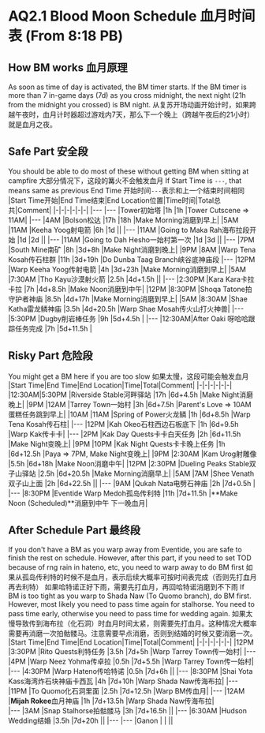 # AQ2.1 Blood Moon Schedule 血月时间表 (From 8:18 PB)
## How BM works 血月原理
As soon as time of day is activated, the BM timer starts. If the BM timer is more than 7 in-game days (7d) as you cross midnight, the next night (21h from the midnight you crossed) is BM night.
从复苏开场动画开始计时，如果跨越午夜时，血月计时器超过游戏内7天，那么下一个晚上（跨越午夜后的21小时）就是血月之夜。
## Safe Part 安全段
You should be able to do most of these without getting BM when sitting at campfire
大部分情况下，这段的篝火不会触发血月
If Start Time is `---`, that means same as previous End Time
开始时间`---`表示和上一个结束时间相同
|Start Time开始|End Time结束|End Location位置|Time时间|Total总共|Comment|
|-|-|-|-|-|-|
|---	|---	|Tower初始塔          |1h 	|1h			|Tower Cutscene => 11AM|
|---	|4AM	|Bolson松达			|17h	|18h		|Make Morning消磨到早上|
|5AM	|11AM	|Keeha Yoog射电箭			|6h 	|1d			||
|---	|11AM	|Going to Maka Rah海布拉段开始	|1d		|2d			||
|---	|11AM	|Going to Dah Hesho一始村第一次	|1d		|3d			||
|---	|7PM	|South Mine南矿			|8h		|3d+8h		|Make Night消磨到晚上|
|9PM	|8AM	|Warp Tena Kosah传石柱群	|11h	|3d+19h		|Do Dunba Taag Branch峡谷底神庙段
|---	|12PM	|Warp Keeha Yoog传射电箭	|4h		|3d+23h		|Make Morning消磨到早上|
|5AM	|7:30AM	|Tho Kayu沙漠射火箭			|2.5h	|4d+1.5h	||
|---	|2:30PM |Kara Kara卡拉卡拉		|7h		|4d+8.5h	|Make Noon消磨到中午|
|12PM	|8:30PM	|Shoqa Tatone拍守护者神庙		|8.5h	|4d+17h		|Make Morning消磨到早上|
|5AM	|8:30AM	|Shae Katha雷龙鳞神庙			|3.5h	|4d+20.5h	|Warp Shae Mosah传火山打火神兽|
|---	|5:30PM	|Dugby削岩棒任务				|9h		|5d+4.5h	|
|---	|12:30AM|After Oaki	呀哈哈跟踪任务完成		|7h		|5d+11.5h	|
## Risky Part 危险段
You might get a BM here if you are too slow
如果太慢，这段可能会触发血月
|Start Time|End Time|End Location|Time|Total|Comment|
|-|-|-|-|-|-|
|12:30AM|5:30PM	|Riverside Stable河畔驿站		|17h	|6d+4.5h	|Make Night消磨晚上|
|9PM	|12AM	|Tarrey Town一始村			|3h		|6d+7.5h	|Parent's Love => 10AM蛋糕任务跳到早上|
|10AM	|11AM	|Spring of Power火龙鳞		|1h		|6d+8.5h	|Warp Tena Kosah传石柱|
|---	|12PM	|Kah Okeo石柱西边石板底下				|1h		|6d+9.5h	|Warp Kak传卡卡|
|---	|2PM	|Kak Day Quests卡卡白天任务			|2h		|6d+11.5h	|Make Night变晚上|
|9PM	|10PM	|Kak Night Quests卡卡晚上任务		|1h		|6d+12.5h	|Paya => 7PM, Make Night变晚上|
|9PM	|2:30AM	|Kam Urog射雕像				|5.5h	|6d+18h		|Make Noon消磨中午|
|12PM	|2:30PM	|Dueling Peaks Stable双子山驿站	|2.5h	|6d+20.5h	|Make Morning消磨早上|
|5AM	|7AM	|Shee Venath双子山上面			|2h		|6d+22.5h	||
|---	|9AM	|Qukah Nata电劈石神庙				|2h		|7d+0.5h	|
|---	|8:30PM	|Eventide Warp Medoh孤岛传利特	|11h	|7d+11.5h	|**Make Noon (Scheduled)**消磨到中午 下一晚血月|
## After Schedule Part 最终段
If you don't have a BM as you warp away from Eventide, you are safe to finish the rest on schedule. However, after this part, if you need to set TOD because of rng rain in hateno, etc, you need to warp away to do BM first
如果从孤岛传利特的时候不是血月，表示后续大概率可按时间表完成（否则先打血月再去利特）
如果哈特诺正好下雨，需要先打血月，再回哈特诺消磨到不下雨
If BM is too tight as you warp to Shada Naw (To Quomo branch), do BM first. However, most likely you need to pass time again for stalhorse. You need to pass time early, otherwise you need to pass time for wedding again.
如果太慢导致传到海布拉（化石洞）时血月时间太紧，则需要先打血月。这种情况大概率需要再消磨一次拍骷髅马。注意需要早点消磨，否则到结婚的时候又要消磨一次。
|Start Time|End Time|End Location|Time|Total|Comment|
|-|-|-|-|-|-|
|12PM	|3:30PM	|Rito Quests利特任务			|3.5h	|7d+5h		|Warp Tarrey Town传一始村|
|---	|4PM	|Warp Neez Yohma传卓拉		|0.5h	|7d+5.5h	|Warp Tarrey Town传一始村|
|---	|4:30PM	|Warp Hateno传哈特诺			|0.5h	|7d+6h		||
|---	|8:30PM	|Shai Yota Kass海湾炸石块神庙卡西瓦			|4h		|7d+10h		|Warp Shada Naw传海布拉|
|---	|11PM	|To Quomo化石洞里面				|2.5h	|7d+12.5h	|Warp BM传血月|
|---	|12AM	|**Mijah Rokee**血月神庙		|1h		|7d+13.5h	|Warp Shada Naw传海布拉|			
|---	|3AM	|Snap Stalhorse拍骷髅马			|3h		|7d+16.5h	||
|---	|6:30AM	|Hudson Wedding结婚			|3.5h	|7d+20h		||
|---	|---	|Ganon					|		|			||